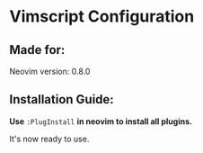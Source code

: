 # Vimscript Configuration

## Made for:

Neovim version: 0.8.0

## Installation Guide:

**Use** `:PlugInstall` **in neovim to install all plugins.**

It's now ready to use.
